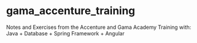 # gama_accenture_training
Notes and Exercises from the Accenture and Gama Academy Training with: Java + Database + Spring Framework + Angular 
